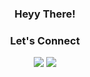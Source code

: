 <div align="center"> <h3> Heyy There! </h3> </div>

<div align="center">
<h3>Let's Connect</h3>

[![](https://img.shields.io/badge/LinkedIn-0077B5?style=for-the-badge&logo=linkedin&logoColor=white)](https://www.linkedin.com/in/khoadn/) 
[![](https://img.shields.io/badge/Gmail-D14836?style=for-the-badge&logo=gmail&logoColor=white)](mailto:wakandan@gmail.com)
</div>

<!--
**wakandan/wakandan** is a ✨ _special_ ✨ repository because its `README.md` (this file) appears on your GitHub profile.

Here are some ideas to get you started:

- 🔭 I’m currently working on ...
- 🌱 I’m currently learning ...
- 👯 I’m looking to collaborate on ...
- 🤔 I’m looking for help with ...
- 💬 Ask me about ...
- 📫 How to reach me: ...
- 😄 Pronouns: ...
- ⚡ Fun fact: ...
-->
